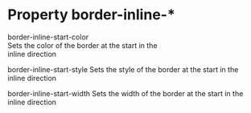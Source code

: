 # Property border-inline-*

border-inline-start-color  
Sets the color of the border at the start in the  
inline direction  

border-inline-start-style
Sets the style of the border at the start in the  
inline direction  

border-inline-start-width
Sets the width of the border at the start in the  
inline direction  
